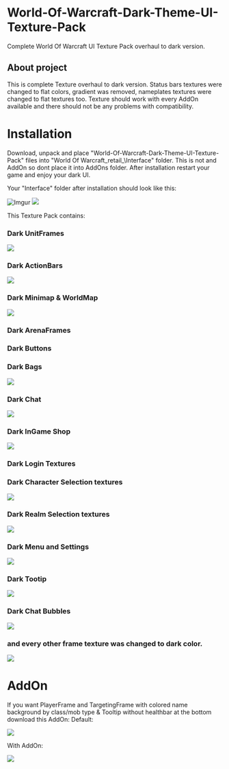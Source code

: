 # World-Of-Warcraft-Dark-Theme-UI-Texture-Pack
Complete World Of Warcraft UI Texture Pack overhaul to dark version.

## About project
This is complete Texture overhaul to dark version. Status bars textures were changed to flat colors, gradient was removed, nameplates textures were changed to flat textures too. Texture should work with every AddOn available and there should not be any problems with compatibility. 

# Installation
Download, unpack and place "World-Of-Warcraft-Dark-Theme-UI-Texture-Pack" files into "World Of Warcraft\_retail_\Interface\" folder. This is not and AddOn so dont place it into AddOns folder. After installation restart your game and enjoy your dark UI.

Your "Interface" folder after installation should look like this:

![Imgur](https://imgur.com/a/szWBs1h.png)
<img src="https://imgur.com/a/szWBs1h.png"/>

This Texture Pack contains:

### Dark UnitFrames

![](https://imgur.com/a/dvgsxcu.png)

### Dark ActionBars

![](https://imgur.com/a/Si57Fcu.png)

### Dark Minimap & WorldMap

![](https://imgur.com/a/D1RYX2m.png)

### Dark ArenaFrames

### Dark Buttons

### Dark Bags

![](https://imgur.com/a/URLaiSw.png)

### Dark Chat

![](https://imgur.com/a/CO6TX8B.png)

### Dark InGame Shop

![](https://imgur.com/a/43Sdp6B.png)

### Dark Login Textures

### Dark Character Selection textures

![](https://imgur.com/a/lDp8C0h.png)

### Dark Realm Selection textures

![](https://imgur.com/a/NzIM9ru.png)

### Dark Menu and Settings

![](https://imgur.com/a/8GtWrkP.png)

### Dark Tootip

![](https://imgur.com/a/8Y1tGD7.png)

### Dark Chat Bubbles

![](https://imgur.com/a/ZEgjYsw.png)

### and every other frame texture was changed to dark color.

![](https://imgur.com/a/O8bc33z.png)



# AddOn

If you want PlayerFrame and TargetingFrame with colored name background by class/mob type & Tooltip without healthbar at the bottom download this AddOn:
Default:

![](https://imgur.com/a/qOJLz8N.png)


With AddOn:

![](https://imgur.com/a/g5baWIN.png)





